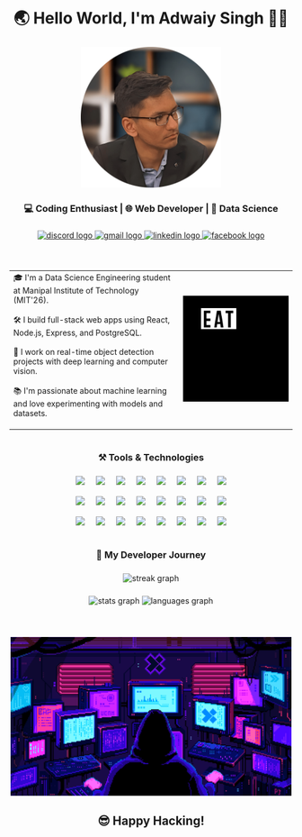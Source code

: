 <h1 align="center">🌏 Hello World, I'm Adwaiy Singh 🧑‍💻</h1>

###

<div align="center">
    <img src="profile.png" height="250" width="250"/>
</div>

###

<h3 align="center">💻 Coding Enthusiast | 🌐 Web Developer | 🤖 Data Science</h3>

###

<div align="center">
  <a href="https://discord.com/users/522667744491995146/" target="_blank">
    <img src="https://img.shields.io/static/v1?message=Discord&logo=discord&label=&color=7289DA&logoColor=white&labelColor=&style=for-the-badge" height="25" alt="discord logo" />
  </a>
  <a href="mailto:adwaiy2913@gmail.com/" target="_blank">
    <img src="https://img.shields.io/static/v1?message=Gmail&logo=gmail&label=&color=D14836&logoColor=white&labelColor=&style=for-the-badge" height="25" alt="gmail logo" />
  </a>
  <a href="https://www.linkedin.com/in/adwaiy-singh/" target="_blank">
    <img src="https://img.shields.io/static/v1?message=LinkedIn&logo=linkedin&label=&color=0077B5&logoColor=white&labelColor=&style=for-the-badge" height="25" alt="linkedin logo" />
  </a>
  <a href="https://www.facebook.com/adwaiy.singh/" target="_blank">
    <img src="https://img.shields.io/static/v1?message=Facebook&logo=facebook&label=&color=1877F2&logoColor=white&labelColor=&style=for-the-badge" height="25" alt="facebook logo" />
  </a>
</div>

###

<br clear="both">

<div align="center">
  <table border="0" style="border-collapse: collapse; border: none;">
    <tr>
      <td style="width: 60%; vertical-align: top; border: none;">
        <ul style="list-style-type: none; padding: 0; margin: 0;">
          <li>🎓 I'm a Data Science Engineering student at Manipal Institute of Technology (MIT'26).<br><br></li>
          <li>🛠️ I build full-stack web apps using React, Node.js, Express, and PostgreSQL.<br><br></li>
          <li>🎯 I work on real-time object detection projects with deep learning and computer vision.<br><br></li>
          <li>📚 I'm passionate about machine learning and love experimenting with models and datasets.<br><br></li>
        </ul>
      </td>
      <td style="width: 40%; text-align: center; border: none;">
        <img src="eatSleepCode.gif" style="width: 200px; height: auto;" />
      </td>
    </tr>
  </table>
</div>

###

<h1 align="left"></h1>

###

<h3 align="center">⚒️ Tools & Technologies</h3>

###

<div align="center">

  <div>
    <img src="https://skillicons.dev/icons?i=html&theme=dark" height="50" hspace="8" />
    <img src="https://skillicons.dev/icons?i=css&theme=dark" height="50" hspace="8" />
    <img src="https://skillicons.dev/icons?i=js&theme=dark" height="50" hspace="8" />
    <img src="https://skillicons.dev/icons?i=bootstrap&theme=dark" height="50" hspace="8" />
    <img src="https://skillicons.dev/icons?i=react&theme=dark" height="50" hspace="8" />
    <img src="https://skillicons.dev/icons?i=nodejs&theme=dark" height="50" hspace="8" />
    <img src="https://skillicons.dev/icons?i=express&theme=dark" height="50" hspace="8" />
    <img src="https://skillicons.dev/icons?i=fastapi&theme=dark" height="50" hspace="8" />
  </div>
  
  <br>
  
  <div>
    <img src="https://skillicons.dev/icons?i=postgresql&theme=dark" height="50" hspace="8" />
    <img src="https://skillicons.dev/icons?i=sequelize&theme=dark" height="50" hspace="8" />
    <img src="https://skillicons.dev/icons?i=mysql&theme=dark" height="50" hspace="8" />
    <img src="https://skillicons.dev/icons?i=redis&theme=dark" height="50" hspace="8" />
    <img src="https://skillicons.dev/icons?i=docker&theme=dark" height="50" hspace="8" />
    <img src="https://skillicons.dev/icons?i=git&theme=dark" height="50" hspace="8" />
    <img src="https://skillicons.dev/icons?i=github&theme=dark" height="50" hspace="8" />
    <img src="https://skillicons.dev/icons?i=python&theme=dark" height="50" hspace="8" />
  </div>
  
  <br>
  
  <div>
    <img src="https://skillicons.dev/icons?i=anaconda&theme=dark" height="50" hspace="8" />
    <img src="https://skillicons.dev/icons?i=pytorch&theme=dark" height="50" hspace="8" />
    <img src="https://skillicons.dev/icons?i=tensorflow&theme=dark" height="50" hspace="8" />
    <img src="https://skillicons.dev/icons?i=java&theme=dark" height="50" hspace="8" />
    <img src="https://skillicons.dev/icons?i=spring&theme=dark" height="50" hspace="8" />
    <img src="https://skillicons.dev/icons?i=aws&theme=dark" height="50" hspace="8" />
    <img src="https://skillicons.dev/icons?i=bash&theme=dark" height="50" hspace="8" />
    <img src="https://skillicons.dev/icons?i=vscode&theme=dark" height="50" hspace="8" />
  </div>
</div>


###

<h1 align="left"></h1>

###

<h3 align="center">🌟 My Developer Journey</h3>

###

<div align="center">
  <img src="https://streak-stats.demolab.com?user=adwaiy2912&locale=en&mode=weekly&theme=nightowl&hide_border=true&border_radius=5&order=3" height="200" alt="streak graph"  />
</div>

###

<div align="center">
  <img src="https://github-readme-stats.vercel.app/api?username=adwaiy2912&hide_title=true&hide_rank=true&show_icons=true&include_all_commits=true&count_private=true&disable_animations=false&theme=nightowl&locale=en&hide_border=true&order=1" height="150" alt="stats graph"  />
  <img src="https://github-readme-stats.vercel.app/api/top-langs?username=adwaiy2912&locale=en&hide_title=true&layout=compact&card_width=320&langs_count=6&theme=nightowl&hide_border=true&order=2" height="150" alt="languages graph"  />
</div>

###

<h1 align="left"></h1>

###

<br clear="both">

<div align="center">
    <img src="hacking.gif" style="width: 500px; height: auto;" />
</div>

###

<h2 align="center">😎 Happy Hacking!</h2>

###
